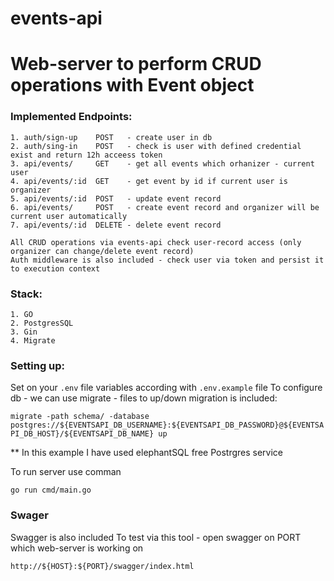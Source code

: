 # events-api
# Web-server to perform CRUD operations with Event object

### Implemented Endpoints:

```
1. auth/sign-up    POST   - create user in db
2. auth/sing-in    POST   - check is user with defined credential exist and return 12h acceess token
3. api/events/     GET    - get all events which orhanizer - current user
4. api/events/:id  GET    - get event by id if current user is organizer
5. api/events/:id  POST   - update event record
6. api/events/     POST   - create event record and organizer will be current user automatically
7. api/events/:id  DELETE - delete event record

All CRUD operations via events-api check user-record access (only organizer can change/delete event record)
Auth middleware is also included - check user via token and persist it to execution context
```

### Stack:

```
1. GO
2. PostgresSQL
3. Gin
4. Migrate
```

### Setting up:

Set on your `.env` file variables according with `.env.example` file
To configure db - we can use migrate - files to up/down migration is included:

```migrate -path schema/ -database postgres://${EVENTSAPI_DB_USERNAME}:${EVENTSAPI_DB_PASSWORD}@${EVENTSAPI_DB_HOST}/${EVENTSAPI_DB_NAME} up```

** In this example I have used elephantSQL free Postrgres service

To run server use comman

```go run cmd/main.go```

### Swager

Swagger is also included
To test via this tool - open swagger on PORT which web-server is working on 

```http://${HOST}:${PORT}/swagger/index.html```